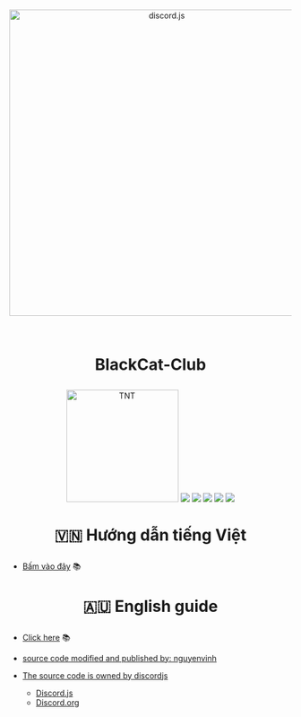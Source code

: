 <div align="center">
	<br/>
	<p>
		<a href="https://discord.js.org"><img src="https://discord.js.org/static/logo.svg" width="546" alt="discord.js" /></a>
	</p>
	<br/>
</div>

# <p align="center">BlackCat-Club</p>
<div align="center">
  <p>
  <a href="https://www.facebook.com/BlackCat.2k3"><img src="https://statics.voz.tech/data/avatars/o/1093/1093136.jpg?1584167722" width = "200" alt="TNT"></a>
  <a href="https://www.npmjs.com/package/blackcat-club" target="_blank"><img src="https://nodei.co/npm/blackcat-club.png?downloads=true&downloadRank=true&stars=true"></a>
  <img src="https://img.shields.io/npm/v/blackcat-club"> 
  <img src="https://img.shields.io/github/repo-size/VinhBot/BlackCat-Package"> 
  <img src="https://img.shields.io/npm/l/blackcat-club">
  <img src="https://img.shields.io/github/contributors/VinhBot/BlackCat-Package">
  </p>
</div>

# <p align="center">🇻🇳 Hướng dẫn tiếng Việt</p>
+ [Bấm vào đây](https://github.com/VinhBot/blackcat-Package/blob/main/Example/Vi/README.md) 📚
# <p align="center">🇦🇺 English guide</p>
+ [Click here](https://github.com/VinhBot/blackcat-Package/blob/main/Example/En/README.md) 📚

+ [source code modified and published by: nguyenvinh](https://github.com/VinhBot/VinhBot)
+ [The source code is owned by discordjs](https://github.com/discordjs)
    - [Discord.js](https://github.com/discordjs/discord.js)
    - [Discord.org](https://discord.js.org)